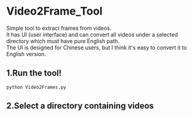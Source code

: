 # Video2Frame_Tool
Simple tool to extract frames from videos.   
It has UI (user interface) and can convert all videos under a selected directory which must have pure English path.  
The UI is designed for Chinese users, but I think it's easy to convert it to English version.  

## 1.Run the tool!
```
python Video2Frames.py
```  

## 2.Select a directory containing videos
